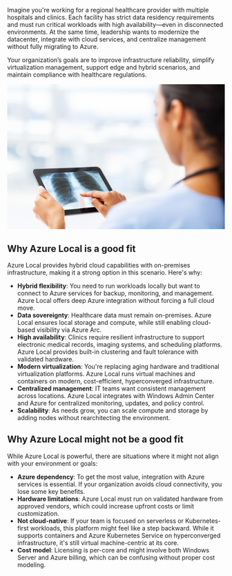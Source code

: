 Imagine you're working for a regional healthcare provider with multiple hospitals and clinics. Each facility has strict data residency requirements and must run critical workloads with high availability—even in disconnected environments. At the same time, leadership wants to modernize the datacenter, integrate with cloud services, and centralize management without fully migrating to Azure.

Your organization’s goals are to improve infrastructure reliability, simplify virtualization management, support edge and hybrid scenarios, and maintain compliance with healthcare regulations.

![A photograph of a healthcare worker reviewing a patient X-ray on a digital tablet.](../media/healthcare.png)

## Why Azure Local is a good fit

Azure Local provides hybrid cloud capabilities with on-premises infrastructure, making it a strong option in this scenario. Here's why:

- **Hybrid flexibility**: You need to run workloads locally but want to connect to Azure services for backup, monitoring, and management. Azure Local offers deep Azure integration without forcing a full cloud move.
- **Data sovereignty**: Healthcare data must remain on-premises. Azure Local ensures local storage and compute, while still enabling cloud-based visibility via Azure Arc.
- **High availability**: Clinics require resilient infrastructure to support electronic medical records, imaging systems, and scheduling platforms. Azure Local provides built-in clustering and fault tolerance with validated hardware.
- **Modern virtualization**: You're replacing aging hardware and traditional virtualization platforms. Azure Local runs virtual machines and containers on modern, cost-efficient, hyperconverged infrastructure.
- **Centralized management**: IT teams want consistent management across locations. Azure Local integrates with Windows Admin Center and Azure for centralized monitoring, updates, and policy control.
- **Scalability**: As needs grow, you can scale compute and storage by adding nodes without rearchitecting the environment.

## Why Azure Local might not be a good fit

While Azure Local is powerful, there are situations where it might not align with your environment or goals:

- **Azure dependency**: To get the most value, integration with Azure services is essential. If your organization avoids cloud connectivity, you lose some key benefits.
- **Hardware limitations**: Azure Local must run on validated hardware from approved vendors, which could increase upfront costs or limit customization.
- **Not cloud-native**: If your team is focused on serverless or Kubernetes-first workloads, this platform might feel like a step backward. While it supports containers and Azure Kubernetes Service on hyperconverged infrastructure, it's still virtual machine-centric at its core.
- **Cost model**: Licensing is per-core and might involve both Windows Server and Azure billing, which can be confusing without proper cost modeling.